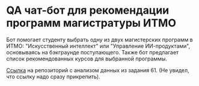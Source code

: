 # QA чат-бот для рекомендации программ магистратуры ИТМО

Бот помогает студенту выбрать одну из двух магистерских программ в ИТМО: "Искусственный интеллект" или "Управление ИИ-продуктами", основываясь на бэкграунде поступающего. Также бот предлагает список рекомендованных курсов для выбранной программы.

[Ссылка](https://github.com/stapin/itmo-data-analysis) на репозиторий с анализом данных из задания 61. (Не увидел, что ссылку надо сразу прикрепить).